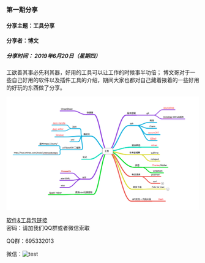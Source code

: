 ### 第一期分享
#### 分享主题：工具分享
#### 分享者：博文
##### 分享时间： 2019年6月20日（星期四）
工欲善其事必先利其器，好用的工具可以让工作的时候事半功倍；
博文哥对于一些自己好用的软件以及插件工具的介绍，期间大家也都对自己藏着掖着的一些好用的好玩的东西做了分享。<br/>

![](shareSketchMap.png)





[软件&工具包链接](https://pan.baidu.com/s/1ghFEA0cpyamzRHiVS4jrIQ) <br>
密码：请加我们QQ群或者微信索取

QQ群：695332013

微信：![test](/Users/yajun/work/github/HangZhouShuChengKeJi.github.io/wechat.png)